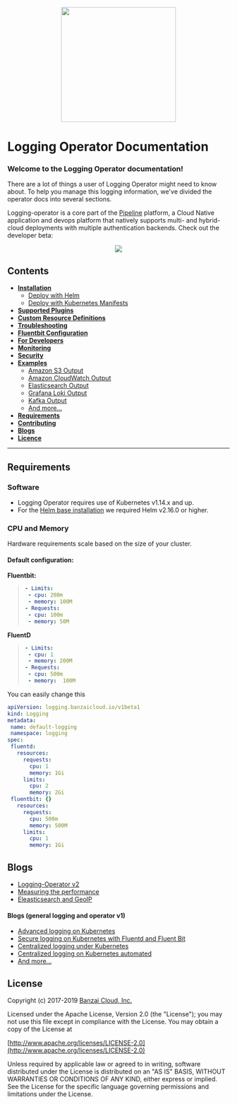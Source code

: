 <p align="center"><img src="./img/lo.svg" width="260"></p>
<p align="center">


# Logging Operator Documentation

### Welcome to the Logging Operator documentation!

There are a lot of things a user of Logging Operator might need to know about. To help you manage this logging information, we've divided the operator docs into several sections.



Logging-operator is a core part of the [Pipeline](https://beta.banzaicloud.io) platform, a Cloud Native application and devops platform that natively supports multi- and hybrid-cloud deployments with multiple authentication backends. Check out the developer beta:
 <p align="center">
   <a href="https://beta.banzaicloud.io">
   <img src="https://camo.githubusercontent.com/a487fb3128bcd1ef9fc1bf97ead8d6d6a442049a/68747470733a2f2f62616e7a6169636c6f75642e636f6d2f696d672f7472795f706970656c696e655f627574746f6e2e737667">
   </a>
 </p>


## Contents
- **[Installation](./deploy/README.md)**
  - [Deploy with Helm](./deploy/README.md#deploy-logging-operator-with-helm)
  - [Deploy with Kubernetes Manifests](./deploy/README.md#deploy-logging-operator-from-kubernetes-manifests)
- **[Supported Plugins](./plugins/Readme.md)**
- **[Custom Resource Definitions](./crds.md)**
- **[Troubleshooting](./troubleshooting.md)**
- **[Fluentbit Configuration](./fluentbit.md)**
- **[For Developers](./developers.md)**
- **[Monitoring](./logging-operator-monitoring.md)**
- **[Security](./security/README.md)**
- **[Examples](./docs)**
  - [Amazon S3 Output](examples/example-s3.md)
  - [Amazon CloudWatch Output](examples/cloudwatch-nginx.md)
  - [Elasticsearch Output](examples/es-nginx.md)
  - [Grafana Loki Output](examples/loki-nginx.md)
  - [Kafka Output](examples/kafka-nginx.md)
  - [And more...](./examples)
- **[Requirements](#requirements)**
- **[Contributing](../README.md#contributing)**
- **[Blogs](#blogs)**
- **[Licence](#License)**
---

## Requirements
### Software
 - Logging Operator requires use of Kubernetes v1.14.x and up.
 - For the [Helm base installation](./deploy/README.md#deploy-logging-operator-with-helm) we required Helm v2.16.0 or higher.
 
### CPU and Memory
Hardware requirements scale based on the size of your cluster.<br>
#### Default configuration:
**Fluentbit:**
>```yaml
>- Limits:
>  - cpu: 200m
>  - memory: 100M
>- Requests:
>  - cpu: 100m
>  - memory: 50M
>```
**FluentD**
>```yaml
>- Limits:
>  - cpu: 1
>  - memory: 200M
>- Requests:
>  - cpu: 500m
>  - memory:  100M
>```

You can easily change this  
 ```yaml
apiVersion: logging.banzaicloud.io/v1beta1
kind: Logging
metadata:
  name: default-logging
  namespace: logging
spec:
  fluentd:
    resources:
      requests:
        cpu: 1
        memory: 1Gi
      limits:
        cpu: 2
        memory: 2Gi
  fluentbit: {}
    resources:
      requests:
        cpu: 500m
        memory: 500M
      limits:
        cpu: 1
        memory: 1Gi
```

 
## Blogs
  - [Logging-Operator v2](https://banzaicloud.com/blog/logging-operator-v2/)
  - [Measuring the performance](https://banzaicloud.com/blog/logging-operator-monitoring/)
  - [Eleasticsearch and GeoIP](https://banzaicloud.com/blog/logging-operator-efk/)  

#### Blogs (general logging and operator v1)
  - [Advanced logging on Kubernetes](https://banzaicloud.com/blog/k8s-logging-advanced/)
  - [Secure logging on Kubernetes with Fluentd and Fluent Bit](https://banzaicloud.com/blog/k8s-logging-tls/)
  - [Centralized logging under Kubernetes](https://banzaicloud.com/blog/k8s-logging/)
  - [Centralized logging on Kubernetes automated](https://banzaicloud.com/blog/k8s-logging-operator/)
  - [And more...](https://banzaicloud.com/tags/logging/)


## License

Copyright (c) 2017-2019 [Banzai Cloud, Inc.](https://banzaicloud.com)

Licensed under the Apache License, Version 2.0 (the "License");
you may not use this file except in compliance with the License.
You may obtain a copy of the License at

[http://www.apache.org/licenses/LICENSE-2.0](http://www.apache.org/licenses/LICENSE-2.0)

Unless required by applicable law or agreed to in writing, software
distributed under the License is distributed on an "AS IS" BASIS,
WITHOUT WARRANTIES OR CONDITIONS OF ANY KIND, either express or implied.
See the License for the specific language governing permissions and
limitations under the License.
